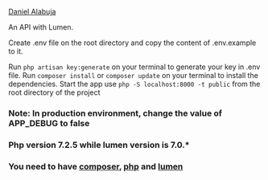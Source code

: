[Daniel Alabuja](https://alabujadaniel.com/) 

An API with Lumen.

Create .env file on the root directory and copy the content of .env.example to it.

Run `php artisan key:generate` on your terminal to generate your key in .env file.
Run `composer install` or `composer update` on your terminal to install the dependencies.
Start the app use `php -S localhost:8000 -t public` from the root directory of the project

### Note: In production environment, change the value of APP_DEBUG to false 

### Php version 7.2.5 while lumen version is 7.0.*

### You need to have [composer](https://getcomposer.org/), [php](https://www.php.net/) and [lumen](https://lumen.laravel.com/docs)

